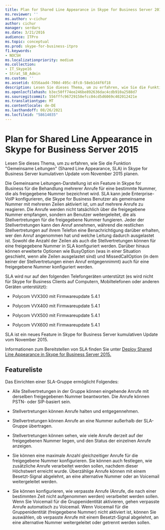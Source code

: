 ```yaml
---
title: Plan for Shared Line Appearance in Skype for Business Server 2015
ms.reviewer: ''
ms.author: v-cichur
author: cichur
manager: serdars
ms.date: 3/21/2016
audience: ITPro
ms.topic: conceptual
ms.prod: skype-for-business-itpro
f1.keywords:
- NOCSH
ms.localizationpriority: medium
ms.collection:
- IT_Skype16
- Strat_SB_Admin
ms.custom: ''
ms.assetid: 6356aad4-700d-495c-8fc8-58eb1d4f6f18
description: Lesen Sie dieses Thema, um zu erfahren, wie Sie die Funktion "Gemeinsame Leitungen" (Shared Line Appearance, SLA) in Skype for Business Server kumulativen Update vom November 2015 planen.
ms.openlocfilehash: b3ec50ff74ee246be892636dac4cdb910a2588d7
ms.sourcegitcommit: 556fffc96729150efcc04cd5d6069c402012421e
ms.translationtype: MT
ms.contentlocale: de-DE
ms.lasthandoff: 08/26/2021
ms.locfileid: "58614035"
---
```

# <a name="plan-for-shared-line-appearance-in-skype-for-business-server-2015"></a>Plan for Shared Line Appearance in Skype for Business Server 2015
 
Lesen Sie dieses Thema, um zu erfahren, wie Sie die Funktion "Gemeinsame Leitungen" (Shared Line Appearance, SLA) in Skype for Business Server kumulativen Update vom November 2015 planen. 
  
Die Gemeinsame Leitungen-Darstellung ist ein Feature in Skype for Business für die Behandlung mehrerer Anrufe für eine bestimmte Nummer, die als freigegebene Nummer bezeichnet wird. SLA kann jede Enterprise-VoIP konfigurieren, die Skype for Business Benutzer als gemeinsame Nummer mit mehreren Zeilen aktiviert ist, um auf mehrere Anrufe zu reagieren. Die Anrufe werden nicht tatsächlich über die freigegebene Nummer empfangen, sondern an Benutzer weitergeleitet, die als Stellvertretungen für die freigegebene Nummer fungieren. Jeder der Stellvertretungen kann den Anruf annehmen, während die restlichen Stellvertretungen auf ihrem Telefon eine Benachrichtigung darüber erhalten, wer den Anruf angenommen hat und welche Leitung dadurch ausgelastet ist. Sowohl die Anzahl der Zeilen als auch die Stellvertretungen können für eine freigegebene Nummer in SLA konfiguriert werden. Darüber hinaus können erweiterte Optionen wie BusyOption (was in einer Situation geschieht, wenn alle Zeilen ausgelastet sind) und MissedCallOption (in dem keiner der Stellvertretungen einen Anruf entgegennimmt) auch für eine freigegebene Nummer konfiguriert werden.
  
SLA wird nur auf den folgenden Telefongeräten unterstützt (es wird nicht für Skype for Business Clients auf Computern, Mobiltelefonen oder anderen Geräten unterstützt): 
  
- Polycom VVX300 mit Firmwareupdate 5.4.1
    
- Polycom VVX400 mit Firmwareupdate 5.4.1
    
- Polycom VVX500 mit Firmwareupdate 5.4.1
    
- Polycom VVX600 mit Firmwareupdate 5.4.1
    
SLA ist ein neues Feature in Skype for Business Server kumulativen Update vom November 2015. 
  
Informationen zum Bereitstellen von SLA finden Sie unter [Deploy Shared Line Appearance in Skype for Business Server 2015.](../../deploy/deploy-enterprise-voice/deploy-shared-line-appearance.md)
  
## <a name="feature-list"></a>Featureliste

Das Einrichten einer SLA-Gruppe ermöglicht Folgendes:
  
- Alle Stellvertretungen in der Gruppe können eingehende Anrufe mit derselben freigegebenen Nummer beantworten. Die Anrufe können PSTN- oder SIP-basiert sein.
    
- Stellvertretungen können Anrufe halten und entgegennehmen.
    
- Stellvertretungen können Anrufe an eine Nummer außerhalb der SLA-Gruppe übertragen.
    
- Stellvertretungen können sehen, wie viele Anrufe derzeit auf der freigegebenen Nummer liegen, und den Status der einzelnen Anrufe anzeigen.
    
- Sie können eine maximale Anzahl gleichzeitiger Anrufe für die freigegebene Nummer konfigurieren. Sie können auch festlegen, wie zusätzliche Anrufe verarbeitet werden sollen, nachdem dieser Höchstwert erreicht wurde. Überzählige Anrufe können mit einem Besetzt-Signal abgelehnt, an eine alternative Nummer oder an Voicemail weitergeleitet werden.
    
- Sie können konfigurieren, wie verpasste Anrufe (Anrufe, die nach einer bestimmten Zeit nicht aufgenommen werden) verarbeitet werden sollen. Wenn Sie Voicemail für die Gruppenidentität aktivieren, gehen verpasste Anrufe automatisch zu Voicemail. Wenn Voicemail für die Gruppenidentität (freigegebene Nummer) nicht aktiviert ist, können Sie auswählen, ob verpasste Anrufe mit einem Besetzt-Signal abgelehnt, an eine alternative Nummer weitergeleitet oder getrennt werden sollen.
    

